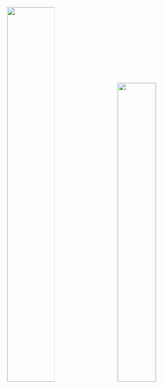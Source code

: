 <!--### Hi there, I am Alan Menchaca-->

<!-- <p align="center">
  <img width="820" height="320" src="https://nextshark.com/wp-content/uploads/2018/01/007.gif">
</p> -->

<p align="center">
  <img width="47%" src="http://github-readme-streak-stats.herokuapp.com?user=alanmenchaca&theme=tokyonight&hide_border=true&date_format=j%20M%5B%20Y%5D" hspace="8"/>
  <img width="42%" src="https://github-readme-stats.vercel.app/api/top-langs/?username=alanmenchaca&theme=tokyonight&layout=compact&hide_border=True" hspace="8"/>
</p>
